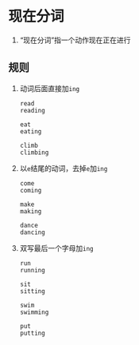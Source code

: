 # 现在分词

1. “现在分词”指一个动作现在正在进行

## 规则

1. 动词后面直接加`ing`

   ```
   read
   reading

   eat
   eating

   climb
   climbing
   ```

2. 以`e`结尾的动词，去掉`e`加`ing`

   ```
   come
   coming

   make
   making

   dance
   dancing
   ```

3. 双写最后一个字母加`ing`

   ```
   run
   running

   sit
   sitting

   swim
   swimming

   put
   putting
   ```
